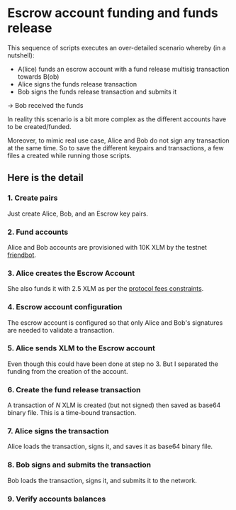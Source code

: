 # Escrow account funding and funds release

This sequence of scripts executes an over-detailed scenario whereby (in a nutshell):

- A(lice) funds an escrow account with a fund release multisig transaction towards B(ob)
- Alice signs the funds release transaction
- Bob signs the funds release transaction and submits it

-> Bob received the funds

In reality this scenario is a bit more complex as the different accounts have to be created/funded.

Moreover, to mimic real use case, Alice and Bob do not sign any transaction at the same time. So to save the different keypairs and transactions, a few files a created while running those scripts.

## Here is the detail

### 1. Create pairs

Just create Alice, Bob, and an Escrow key pairs.

### 2. Fund accounts

Alice and Bob accounts are provisioned with 10K XLM by the testnet [friendbot](https://www.stellar.org/developers/horizon/reference/tutorials/follow-received-payments.html#funding-your-account).

### 3. Alice creates the Escrow Account

She also funds it with 2.5 XLM as per the [protocol fees constraints](https://www.stellar.org/developers/guides/concepts/fees.html#minimum-account-balance).

### 4. Escrow account configuration

The escrow account is configured so that only Alice and Bob's signatures are needed to validate a transaction.

### 5. Alice sends XLM to the Escrow account

Even though this could have been done at step no 3. But I separated the funding from the creation of the account.

### 6. Create the fund release transaction

A transaction of _N_ XLM is created (but not signed) then saved as base64 binary file. This is a time-bound transaction.

### 7. Alice signs the transaction 

Alice loads the transaction, signs it, and saves it as base64 binary file.

### 8. Bob signs and submits the transaction

Bob loads the transaction, signs it, and submits it to the network.

### 9. Verify accounts balances

